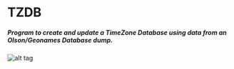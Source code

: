 # TZDB
##### Program to create and update a TimeZone Database using data from an Olson/Geonames Database dump.

![alt tag](http://i.imgur.com/XQ5pfVU.png)
